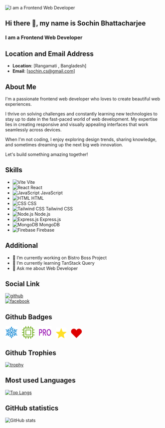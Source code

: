 ![I am a Frontend Web Developer](https://i.ibb.co.com/jG4jkpg/2109958.jpg)
## Hi there 👋, my name is Sochin Bhattacharjee
### I am a Frontend Web Developer
## Location and Email Address

- **Location**: [Rangamati , Bangladesh]
- **Email**: [sochin.cs@gmail.com]
  
## About Me
I'm a passionate frontend web developer who loves to create beautiful web experiences.

I thrive on solving challenges and constantly learning new technologies to stay up to date in the fast-paced world of web development. My expertise lies in creating responsive and visually appealing interfaces that work seamlessly across devices.

When I'm not coding, I enjoy exploring design trends, sharing knowledge, and sometimes dreaming up the next big web innovation.

Let's build something amazing together!

## Skills

- <img src="https://vitejs.dev/logo.svg" alt="Vite" width="30" /> Vite  
- <img src="https://reactjs.org/logo-og.png" alt="React" width="30" /> React  
- <img src="https://upload.wikimedia.org/wikipedia/commons/6/6a/JavaScript-logo.png" alt="JavaScript" width="30" /> JavaScript  
- <img src="https://upload.wikimedia.org/wikipedia/commons/6/61/HTML5_logo_and_wordmark.svg" alt="HTML" width="30" /> HTML  
- <img src="https://upload.wikimedia.org/wikipedia/commons/d/d5/CSS3_logo_and_wordmark.svg" alt="CSS" width="30" /> CSS  
- <img src="https://upload.wikimedia.org/wikipedia/commons/d/d5/Tailwind_CSS_Logo.svg" alt="Tailwind CSS" width="30" /> Tailwind CSS  
- <img src="https://upload.wikimedia.org/wikipedia/commons/d/d9/Node.js_logo.svg" alt="Node.js" width="30" /> Node.js  
- <img src="https://upload.wikimedia.org/wikipedia/commons/6/64/Expressjs.png" alt="Express.js" width="30" /> Express.js  
- <img src="[https://upload.wikimedia.org/wikipedia/en/4/45/MongoDB-Logo.svg](https://miro.medium.com/v2/resize:fit:512/1*doAg1_fMQKWFoub-6gwUiQ.png)" alt="MongoDB" width="30" /> MongoDB  
- <img src="https://www.gstatic.com/mobilesdk/160503_mobilesdk/logo/2x/firebase_28dp.png" alt="Firebase" width="30" /> Firebase



## Additional
- 🔭 I’m currently working on Bistro Boss Project 
- 🌱 I’m currently learning TanStack Query 
- 💬 Ask me about Web Developer 

## Social Link

[<img src='https://github.githubassets.com/assets/GitHub-Mark-ea2971cee799.png' alt='github' height='40'>](https://github.com/sochin-bhattacharjee)  
[<img src='https://encrypted-tbn0.gstatic.com/images?q=tbn:ANd9GcQiXN9xSEe8unzPBEQOeAKXd9Q55efGHGB9BA&s' alt='facebook' height='40'>](https://www.facebook.com/sochin.bhattacharjee.2024) 

## Github Badges
<a href='https://archiveprogram.github.com/'><img src='https://raw.githubusercontent.com/acervenky/animated-github-badges/master/assets/acbadge.gif' width='40' height='40'></a> <a href='https://docs.github.com/en/developers'><img src='https://raw.githubusercontent.com/acervenky/animated-github-badges/master/assets/devbadge.gif' width='40' height='40'></a> <a href='https://github.com/pricing'><img src='https://raw.githubusercontent.com/acervenky/animated-github-badges/master/assets/pro.gif' width='40' height='40'></a> <a href='https://stars.github.com/'><img src='https://raw.githubusercontent.com/acervenky/animated-github-badges/master/assets/starbadge.gif' width='35' height='35'></a> <a href='https://docs.github.com/en/github/supporting-the-open-source-community-with-github-sponsors'><img src='https://raw.githubusercontent.com/acervenky/animated-github-badges/master/assets/sponsorbadge.gif' width='35' height='35'></a> 

## Github Trophies
[![trophy](https://github-profile-trophy.vercel.app/?username=sochin-bhattacharjee)](https://github.com/ryo-ma/github-profile-trophy)

## Most used Languages
[![Top Langs](https://github-readme-stats.vercel.app/api/top-langs/?username=sochin-bhattacharjee)](https://github.com/anuraghazra/github-readme-stats)

## GitHub statistics
![GitHub stats](https://github-readme-stats.vercel.app/api?username=sochin-bhattacharjee&show_icons=true&count_private=true)  

